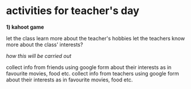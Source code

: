 # activities for teacher's day
**1) kahoot game**

let the class learn more about the teacher's hobbies
let the teachers know more about the class' interests?

_how this will be carried out_

collect info from friends using google form about their interests as in favourite movies, food etc.
collect info from teachers using google form about their interests as in favourite movies, food etc.
